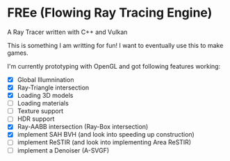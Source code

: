 # FREe (**F**lowing **R**ay Tracing **E**ngin**e**)
A Ray Tracer written with C++ and Vulkan

This is something I am writting for fun! I want to eventually use this to make games.

I'm currently prototyping with OpenGL and got following features working:

- [x] Global Illumnination
- [x] Ray-Triangle intersection
- [x] Loading 3D models
- [ ] Loading materials
- [ ] Texture support
- [ ] HDR support
- [x] Ray-AABB intersection (Ray-Box intersection)
- [x] implement SAH BVH (and look into speeding up construction)
- [ ] implement ReSTIR (and look into implementing Area ReSTIR)
- [ ] implement a Denoiser (A-SVGF)
